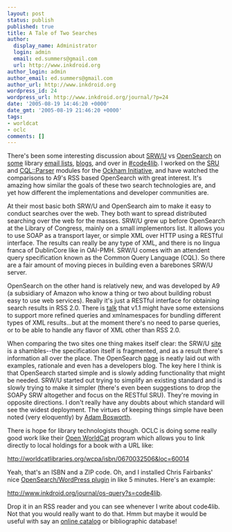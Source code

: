 ```yaml
---
layout: post
status: publish
published: true
title: A Tale of Two Searches
author:
  display_name: Administrator
  login: admin
  email: ed.summers@gmail.com
  url: http://www.inkdroid.org
author_login: admin
author_email: ed.summers@gmail.com
author_url: http://www.inkdroid.org
wordpress_id: 24
wordpress_url: http://www.inkdroid.org/journal/?p=24
date: '2005-08-19 14:46:20 +0000'
date_gmt: '2005-08-19 21:46:20 +0000'
tags:
- worldcat
- oclc
comments: []
---
```

<p>There's been some interesting discussion about <a href="http://www.loc.gov/z3950/agency/zing/srw/">SRW/U</a> vs <a href="http://opensearch.a9.com/">OpenSearch</a> on <a href="http://listserv.loc.gov/cgi-bin/wa?A2=ind0506&L=zng&T=0&F=&S=&P=6898">some</a> library <a href="http://web.archive.org/web/20100115140731/http://lists.webjunction.org:80/wjlists/web4lib/2005-July/thread.html">email lists</a>, <a href="http://dilettantes.blogspot.com/2005/08/librarians-are-arrogant-asses.html">blogs</a>, and over in <a href="irc://irc.freenode.net/code4lib">#code4lib</a>. I worked on the <a href="http://search.cpan.org/dist/SRU">SRU</a> and <a href="http://search.cpan.org/dist/CQL-Parser">CQL::Parser</a> modules for the <a href="http://www.ockham.org/">Ockham Initiative</a>, and have watched the comparisons to A9's RSS based OpenSearch with great interest. It's amazing how similar the goals of these two search technologies are, and yet how different the implementations and developer communities are.</p>
<p>At their most basic both SRW/U and OpenSearch aim to make it easy to conduct searches over the web. They both want to spread distributed searching over the web for the masses. SRW/U grew up before OpenSearch at the Library of Congress, mainly on a small implementors list. It allows you to use SOAP as a transport layer, or simple XML over HTTP using a RESTful interface. The results can really be any type of XML, and there is no lingua franca of DublinCore like in OAI-PMH. SRW/U comes with an attendent query specification known as the Common Query Language (CQL). So there are a fair amount of moving pieces in building even a barebones SRW/U server.</p>
<p>OpenSearch on the other hand is relatively new, and was developed by A9 (a subsidiary of Amazon who know a thing or two about building robust easy to use web services). Really it's just a RESTful interface for obtaining search results in RSS 2.0. There is <a href="http://blog.a9.com/blog/2005/07/27/opensearch-11-preview/">talk</a> that v1.1 might have some extensions to support more refined queries and xmlnamespaces for bundling different types of XML results...but at the moment there's no need to parse queries, or to be able to handle any flavor of XML other than RSS 2.0.</p>
<p>When comparing the two sites one thing makes itself clear: the SRW/U <a href="http://www.loc.gov/z3950/agency/zing/srw/">site</a> is a shambles--the specification itself is fragmented, and as a result there's information all over the place.  The OpenSearch <a href="http://opensearch.a9.com/">page</a> is neatly laid out with examples, rationale and even has a developers blog. The key here I think is that OpenSearch started simple and is slowly adding functionality that might be needed. SRW/U started out trying to simplify an existing standard and is slowly trying to make it simpler (there's even been suggestions to drop the SOAPy SRW altogether and focus on the RESTful SRU). They're moving in opposite directions.  I don't really have any doubts about which standard will see the widest deployment. The virtues of keeping things simple have been noted (very eloquently) by <a href="http://web.archive.org/web/20080517174900/http://www.adambosworth.net/archives/000031.html">Adam Bosworth</a>.</p>
<p>There is hope for library technologists though. OCLC is doing some really good work like their <a href="http://www.oclc.org/worldcat/open/isbnissnlinking/">Open WorldCat</a> program which allows you to link directly to local holdings for a book with a URL like:</p>
<p><a href="http://worldcatlibraries.org/wcpa/isbn/0670032506&loc=60014">http://worldcatlibraries.org/wcpa/isbn/0670032506&amp;loc=60014</a></p>
<p>Yeah, that's an ISBN and a ZIP code. Oh, and I installed Chris Fairbanks' nice <a href="http://www.williamsburger.com/wb/archives/opensearch-v-1-0">OpenSearch/WordPress plugin</a> in like 5 minutes. Here's an example:</p>
<p><a href="http://www.inkdroid.org/journal/os-query?s=code4lib">http://www.inkdroid.org/journal/os-query?s=code4lib</a>.</p>
<p>Drop it in an RSS reader and you can see whenever I write about code4lib. Not that you would really want to do that. Hmm but maybe it would be useful with say an <a href="http://web.archive.org/web/20110726164412/http://open-ils.org/blog/?p=34">online catalog</a> or bibliographic database!</p>
